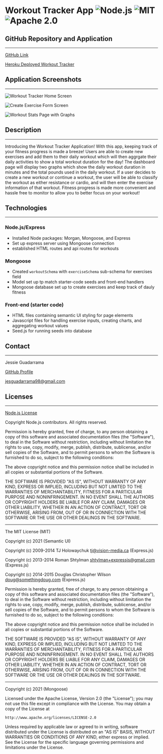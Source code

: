 # Workout Tracker App ![Node.js](https://img.shields.io/badge/License-Node.js-blue.svg) ![MIT](https://img.shields.io/badge/License-MIT-red.svg) ![Apache 2.0](https://img.shields.io/badge/License-Apache_2.0-green.svg)

## GitHub Repository and Application

---

[GitHub Link](https://github.com/JG-77/workout_tracker_app.git)

[Heroku Deployed Workout Tracker]()

## Application Screenshots

---

![Workout Tracker Home Screen](https://user-images.githubusercontent.com/76461629/126420717-ffd41165-4361-4a24-955a-b3d86fbaf9fa.png)

![Create Exercise Form Screen](https://user-images.githubusercontent.com/76461629/126420700-2d02a932-1faf-4ea1-853c-698b2656957f.png)

![Workout Stats Page with Graphs](https://user-images.githubusercontent.com/76461629/126420709-a89cc361-04b8-433f-86fb-34788aff275b.png)

## Description

---

Introducing the Workout Tracker Application! With this app, keeping track of your fitness progress is made a breeze! Users are able to create new exercises and add them to their daily workout which will then aggrgate their daily activities to show a total workout duration for the day! The dashboard page
will display two graphs which show the daily workout duration in minutes and the total pounds used in the daily workout. If a user decides to create a new workout or continue a workout, the user will be able to classify the workout as either resistance or cardio, and will then enter the exercise information of that workout. Fitness progress is made more convenient and hassle free to monitor to allow you to better focus on your workout!

## Technologies

---

### Node.js/Express

- Installed Node packages: Morgan, Mongoose, and Express
- Set up express server using Mongoose connection
- established HTML routes and api routes for workouts

### Mongoose

- Created `workoutSchema` with `exerciseSchema` sub-schema for exercises field
- Model set up tp match starter-code seeds and front-end handlers
- Mongoose database set up to create exercises and keep track of dauly fitness

### Front-end (starter code)

- HTML files containing semantic UI styling for page elements
- Javascript files for handling exercise inputs, creating charts, and aggregating workout values
- Seed.js for running seeds into database

## Contact

---

Jessie Guadarrama

[GitHub Profile](https://github.com/JG-77)

<jesguadarrama98@gmail.com>

## Licenses

---

[Node.js License](https://raw.githubusercontent.com/nodejs/node/master/LICENSE)

Copyright Node.js contributors. All rights reserved.

Permission is hereby granted, free of charge, to any person obtaining a copy
of this software and associated documentation files (the "Software"), to
deal in the Software without restriction, including without limitation the
rights to use, copy, modify, merge, publish, distribute, sublicense, and/or
sell copies of the Software, and to permit persons to whom the Software is
furnished to do so, subject to the following conditions:

The above copyright notice and this permission notice shall be included in
all copies or substantial portions of the Software.

THE SOFTWARE IS PROVIDED "AS IS", WITHOUT WARRANTY OF ANY KIND, EXPRESS OR
IMPLIED, INCLUDING BUT NOT LIMITED TO THE WARRANTIES OF MERCHANTABILITY,
FITNESS FOR A PARTICULAR PURPOSE AND NONINFRINGEMENT. IN NO EVENT SHALL THE
AUTHORS OR COPYRIGHT HOLDERS BE LIABLE FOR ANY CLAIM, DAMAGES OR OTHER
LIABILITY, WHETHER IN AN ACTION OF CONTRACT, TORT OR OTHERWISE, ARISING
FROM, OUT OF OR IN CONNECTION WITH THE SOFTWARE OR THE USE OR OTHER DEALINGS
IN THE SOFTWARE.

---

The MIT License (MIT)

Copyright (c) 2021 (Semantic UI)

Copyright (c) 2009-2014 TJ Holowaychuk <tj@vision-media.ca> (Express.js)

Copyright (c) 2013-2014 Roman Shtylman <shtylman+expressjs@gmail.com> (Express.js)

Copyright (c) 2014-2015 Douglas Christopher Wilson <doug@somethingdoug.com> (Express.js)

Permission is hereby granted, free of charge, to any person obtaining a copy
of this software and associated documentation files (the "Software"), to deal
in the Software without restriction, including without limitation the rights
to use, copy, modify, merge, publish, distribute, sublicense, and/or sell
copies of the Software, and to permit persons to whom the Software is
furnished to do so, subject to the following conditions:

The above copyright notice and this permission notice shall be included in
all copies or substantial portions of the Software.

THE SOFTWARE IS PROVIDED "AS IS", WITHOUT WARRANTY OF ANY KIND, EXPRESS OR
IMPLIED, INCLUDING BUT NOT LIMITED TO THE WARRANTIES OF MERCHANTABILITY,
FITNESS FOR A PARTICULAR PURPOSE AND NONINFRINGEMENT. IN NO EVENT SHALL THE
AUTHORS OR COPYRIGHT HOLDERS BE LIABLE FOR ANY CLAIM, DAMAGES OR OTHER
LIABILITY, WHETHER IN AN ACTION OF CONTRACT, TORT OR OTHERWISE, ARISING FROM,
OUT OF OR IN CONNECTION WITH THE SOFTWARE OR THE USE OR OTHER DEALINGS IN
THE SOFTWARE.

---

Copyright (c) 2021 (Mongoose)

Licensed under the Apache License, Version 2.0 (the "License");
you may not use this file except in compliance with the License.
You may obtain a copy of the License at

    http://www.apache.org/licenses/LICENSE-2.0

Unless required by applicable law or agreed to in writing, software
distributed under the License is distributed on an "AS IS" BASIS,
WITHOUT WARRANTIES OR CONDITIONS OF ANY KIND, either express or implied.
See the License for the specific language governing permissions and
limitations under the License.
